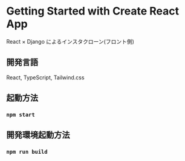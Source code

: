 # Getting Started with Create React App

React × Django によるインスタクローン(フロント側)

## 開発言語

React, TypeScript, Tailwind.css

## 起動方法

### `npm start`

## 開発環境起動方法

### `npm run build`
